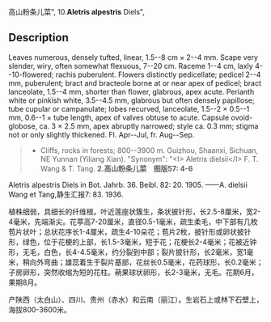 高山粉条儿菜",
10.**Aletris alpestris** Diels",

## Description
Leaves numerous, densely tufted, linear, 1.5--8 cm × 2--4 mm. Scape very slender, wiry, often somewhat flexuous, 7--20 cm. Raceme 1--4 cm, laxly 4--10-flowered; rachis puberulent. Flowers distinctly pedicellate; pedicel 2--4 mm, puberulent; bract and bracteole borne at or near apex of pedicel; bract lanceolate, 1.5--4 mm, shorter than flower, glabrous, apex acute. Perianth white or pinkish white, 3.5--4.5 mm, glabrous but often densely papillose; tube cupular or campanulate; lobes recurved, lanceolate, 1.5--2 × 0.5--1 mm, 0.6--1 × tube length, apex of valves obtuse to acute. Capsule ovoid-globose, ca. 3 × 2.5 mm, apex abruptly narrowed; style ca. 0.3 mm; stigma not or only slightly thickened. Fl. Apr--Jul, fr. Aug--Sep.

> * Cliffs, rocks in forests; 800--3900 m. Guizhou, Shaanxi, Sichuan, NE Yunnan (Yiliang Xian).
  "Synonym": "&lt;I&gt; Aletris dielsii&lt;/I&gt; F. T. Wang &amp; T. Tang.
**2.高山粉条儿菜　图版57: 4-6**

Aletris alpestris Diels in Bot. Jahrb. 36. Beibl. 82: 20. 1905. ——A. dielsii Wang et Tang,静生汇报7: 83. 1936.

植株细弱，具细长的纤维根。叶近莲座状簇生，条状披针形，长2.5-8厘米，宽2-4毫米，先端渐尖。花葶高7-20厘米，直径0.5-1毫米，疏生柔毛，中下部有几枚苞片状叶；总状花序长1-4厘米，疏生4-10朵花；苞片2枚，披针形或卵状披针形，绿色，位于花梗的上部，长1.5-3毫米，短于花；花梗长2-4毫米；花被近钟形，无毛，白色，长4-4.5毫米，约分裂到中部；裂片披针形，长2毫米，宽1毫米，稍向外弯曲；雄蕊着生于裂片基部，花丝长0.5毫米，花药球形，长0.2毫米；子房卵形，突然收缩为短的花柱。蒴果球状卵形，长2-3毫米，无毛。花期6月，果期8月。

产陕西（太白山）、四川、贵州（赤水）和云南（丽江）。生岩石上或林下石壁上，海拔800-3600米。
